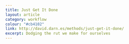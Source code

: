 ```yaml
---
title: Just Get It Done
layout: article
category: workflow
colour: "#cb4102"
link: http://david.darn.es/methods/just-get-it-done/
excerpt: Dodging the rut we make for ourselves
---
```

